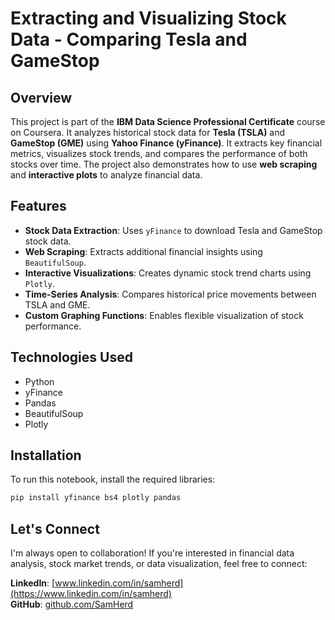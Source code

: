 # Extracting and Visualizing Stock Data - Comparing Tesla and GameStop

## Overview
This project is part of the **IBM Data Science Professional Certificate** course on Coursera. It analyzes historical stock data for **Tesla (TSLA)** and **GameStop (GME)** using **Yahoo Finance (yFinance)**. It extracts key financial metrics, visualizes stock trends, and compares the performance of both stocks over time. The project also demonstrates how to use **web scraping** and **interactive plots** to analyze financial data.

## Features
- **Stock Data Extraction**: Uses `yFinance` to download Tesla and GameStop stock data.
- **Web Scraping**: Extracts additional financial insights using `BeautifulSoup`.
- **Interactive Visualizations**: Creates dynamic stock trend charts using `Plotly`.
- **Time-Series Analysis**: Compares historical price movements between TSLA and GME.
- **Custom Graphing Functions**: Enables flexible visualization of stock performance.

## Technologies Used
- Python
- yFinance
- Pandas
- BeautifulSoup
- Plotly

## Installation
To run this notebook, install the required libraries:
```bash
pip install yfinance bs4 plotly pandas
```

## Let's Connect
I'm always open to collaboration! If you're interested in financial data analysis, stock market trends, or data visualization, feel free to connect:

**LinkedIn**: [www.linkedin.com/in/samherd](https://www.linkedin.com/in/samherd)  
**GitHub**: [github.com/SamHerd](https://github.com/SamHerd)

